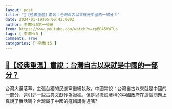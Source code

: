 ```yaml
---
layout: post
title: "🌟【经典重温】肅說：台灣自古以來就是中國的一部分？"
date: 2024-01-19T05:00:42.000Z
author: 李肅Hi5第一頻道
from: https://www.youtube.com/watch?v=rpPR45VWTLo
tags: [ 李肃Hi5 ]
comments: True
categories: [ 李肃Hi5 ]
---
```

<!--1705640442000-->
[🌟【经典重温】肅說：台灣自古以來就是中國的一部分？](https://www.youtube.com/watch?v=rpPR45VWTLo)
------

<div>
台灣大選落幕，主張台獨的民進黨繼續執政。中國常說：台灣自古以來就是中國的一部分，還引述一些古典文獻作為證據。但是以撒謊著稱的中國政府在這個問題上真說了實話嗎？台灣屬于中國的邏輯講得通嗎?
</div>
